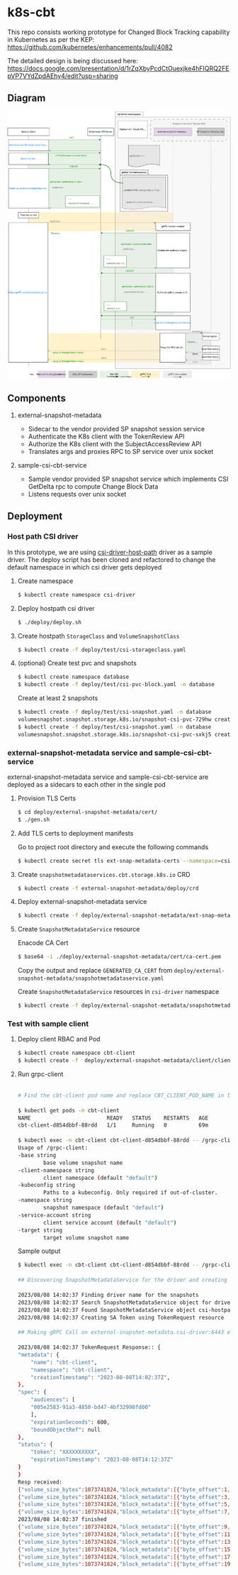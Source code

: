 # k8s-cbt

This repo consists working prototype for Changed Block Tracking capability in Kubernetes as per the KEP: https://github.com/kubernetes/enhancements/pull/4082


The detailed design is being discussed here: https://docs.google.com/presentation/d/1rZqXbyPcdCtOuexjke4hFIQRQ2FEpVP7VYdZpdAEhy4/edit?usp=sharing


## Diagram

![](./design/cbt-kep.svg)

## Components

1. external-snapshot-metadata
    
    - Sidecar to the vendor provided SP snapshot session service
    - Authenticate the K8s client with the TokenReview API
    - Authorize the K8s client with the SubjectAccessReview API
    - Translates args and proxies RPC to SP service over unix socket 

2. sample-csi-cbt-service

    - Sample vendor provided SP snapshot service which implements CSI GetDelta rpc to compute Change Block Data
    - Listens requests over unix socket


## Deployment


### Host path CSI driver

In this prototype, we are using [csi-driver-host-path](https://github.com/kubernetes-csi/csi-driver-host-path) driver as a sample driver. The deploy script has been cloned and refactored to change the default namespace in which csi driver gets deployed

1. Create namespace

    ```bash
    $ kubectl create namespace csi-driver
    ```

2. Deploy hostpath csi driver 
   
    ```bash
    $ ./deploy/deploy.sh
    ```

3. Create hostpath `StorageClass` and `VolumeSnapshotClass`

    ```bash
    $ kubectl create -f deploy/test/csi-storageclass.yaml
    ```

4. (optional) Create test pvc and snapshots

    ```bash
    $ kubectl create namespace database
    $ kubectl create -f deploy/test/csi-pvc-block.yaml -n database
    ```

    Create at least 2 snapshots
    ```bash
    $ kubectl create -f deploy/test/csi-snapshot.yaml -n database
    volumesnapshot.snapshot.storage.k8s.io/snapshot-csi-pvc-729hw created
    $ kubectl create -f deploy/test/csi-snapshot.yaml -n database
    volumesnapshot.snapshot.storage.k8s.io/snapshot-csi-pvc-sxkj5 created
    ```

### external-snapshot-metadata service and sample-csi-cbt-service

external-snapshot-metadata service and sample-csi-cbt-service are deployed as a sidecars to each other in the single pod

1. Provision TLS Certs

    ```bash
    $ cd deploy/external-snapshot-metadata/cert/
    $ ./gen.sh
    ```

2. Add TLS certs to deployment manifests

    Go to project root directory and execute the following commands
    ```bash
    $ kubectl create secret tls ext-snap-metadata-certs --namespace=csi-driver --cert=deploy/external-snapshot-metadata/cert/server-cert.pem --key=deploy/external-snapshot-metadata/cert/server-key.pem 
    ```

3. Create `snapshotmetadataservices.cbt.storage.k8s.io` CRD
    ```bash
    $ kubectl create -f external-snapshot-metadata/deploy/crd
    ```
5. Deploy external-snapshot-metadata service

    ```bash
    $ kubectl create -f deploy/external-snapshot-metadata/ext-snap-metadata-svc.yaml -n csi-driver
    ```

6. Create `SnapshotMetadataService` resource

    Enacode CA Cert
    
    ```bash
    $ base64 -i ./deploy/external-snapshot-metadata/cert/ca-cert.pem
    ```

    Copy the output and replace `GENERATED_CA_CERT` from `deploy/external-snapshot-metadata/snapshotmetadataservice.yaml`

    Create `SnapshotMetadataService` resources in `csi-driver` namespace

    ```bash
    $ kubectl create -f deploy/external-snapshot-metadata/snapshotmetadataservice.yaml
    ```

### Test with sample client

1. Deploy client RBAC and Pod

    ```bash
    $ kubectl create namespace cbt-client
    $ kubectl create -f  deploy/external-snapshot-metadata/client/client.yaml
    ```

2. Run grpc-client

    ```bash

    # Find the cbt-client pod name and replace CBT_CLIENT_POD_NAME in the following command with actual pod name

    $ kubectl get pods -n cbt-client
    NAME                        READY   STATUS    RESTARTS   AGE
    cbt-client-d854dbbf-88rdd   1/1     Running   0          69m

    $ kubectl exec -n cbt-client cbt-client-d854dbbf-88rdd -- /grpc-client -h
    Usage of /grpc-client:
    -base string
            base volume snapshot name
    -client-namespace string
            client namespace (default "default")
    -kubeconfig string
            Paths to a kubeconfig. Only required if out-of-cluster.
    -namespace string
            snapshot namespace (default "default")
    -service-account string
            client service account (default "default")
    -target string
            target volume snapshot name
    ```

    Sample output

    ```bash
    $ kubectl exec -n cbt-client cbt-client-d854dbbf-88rdd -- /grpc-client -base snapshot-csi-pvc-lppqh -target snapshot-csi-pvc-s2pmn -namespace database -client-namespace cbt-client -service-account cbt-client

    ## Discovering SnapshotMetadataService for the driver and creating SA Token 

    2023/08/08 14:02:37 Finding driver name for the snapshots
    2023/08/08 14:02:37 Search SnapshotMetadataService object for driver: hostpath.csi.k8s.io
    2023/08/08 14:02:37 Found SnapshotMetadataService object csi-hostpath-xw2s8 for driver: hostpath.csi.k8s.io
    2023/08/08 14:02:37 Creating SA Token using TokenRequest resource

    ## Making gRPC Call on external-snapshot-metadata.csi-driver:6443 endpoint to Get Changed Blocks Metadata...

    2023/08/08 14:02:37 TokenRequest Response:: {
    "metadata": {
        "name": "cbt-client",
        "namespace": "cbt-client",
        "creationTimestamp": "2023-08-08T14:02:37Z",
    },
    "spec": {
        "audiences": [
        "005e2583-91a3-4850-bd47-4bf32990fd00"
        ],
        "expirationSeconds": 600,
        "boundObjectRef": null
    },
    "status": {
        "token": "XXXXXXXXXX",
        "expirationTimestamp": "2023-08-08T14:12:37Z"
    }
    }
    Resp received:
    {"volume_size_bytes":1073741824,"block_metadata":[{"byte_offset":1,"size_bytes":1048576},{"byte_offset":2,"size_bytes":1048576}]}
    {"volume_size_bytes":1073741824,"block_metadata":[{"byte_offset":3,"size_bytes":1048576},{"byte_offset":4,"size_bytes":1048576}]}
    {"volume_size_bytes":1073741824,"block_metadata":[{"byte_offset":5,"size_bytes":1048576},{"byte_offset":6,"size_bytes":1048576}]}
    {"volume_size_bytes":1073741824,"block_metadata":[{"byte_offset":7,"size_bytes":1048576},{"byte_offset":8,"size_bytes":1048576}]}
    2023/08/08 14:02:37 finished
    {"volume_size_bytes":1073741824,"block_metadata":[{"byte_offset":9,"size_bytes":1048576},{"byte_offset":10,"size_bytes":1048576}]}
    {"volume_size_bytes":1073741824,"block_metadata":[{"byte_offset":11,"size_bytes":1048576},{"byte_offset":12,"size_bytes":1048576}]}
    {"volume_size_bytes":1073741824,"block_metadata":[{"byte_offset":13,"size_bytes":1048576},{"byte_offset":14,"size_bytes":1048576}]}
    {"volume_size_bytes":1073741824,"block_metadata":[{"byte_offset":15,"size_bytes":1048576},{"byte_offset":16,"size_bytes":1048576}]}
    {"volume_size_bytes":1073741824,"block_metadata":[{"byte_offset":17,"size_bytes":1048576},{"byte_offset":18,"size_bytes":1048576}]}
    {"volume_size_bytes":1073741824,"block_metadata":[{"byte_offset":19,"size_bytes":1048576},{"byte_offset":20,"size_bytes":1048576}]}
    ```
